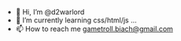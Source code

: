 - 👋 Hi, I’m @d2warlord
- 🌱 I’m currently learning css/html/js ...
- 📫 How to reach me gametroll.biach@gmail.com
